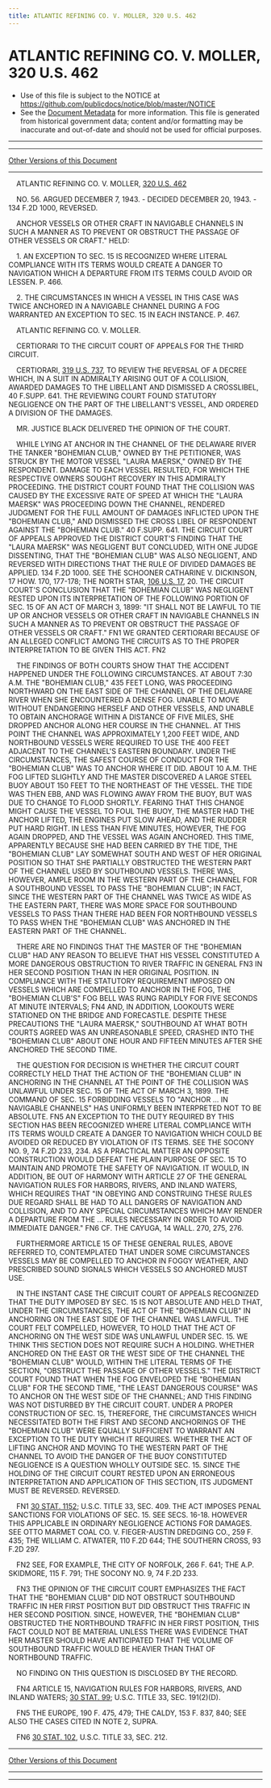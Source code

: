 ```yaml
---
title: ATLANTIC REFINING CO. V. MOLLER, 320 U.S. 462
---
```


# ATLANTIC REFINING CO. V. MOLLER, 320 U.S. 462

* Use of this file is subject to the NOTICE at https://github.com/publicdocs/notice/blob/master/NOTICE
* See the [Document Metadata](../../../index.md) for more information.
  This file is generated from historical government data; content and/or formatting may be inaccurate and out-of-date and should not be used for official purposes.

----------
----------

[Other Versions of this Document](https://publicdocs.github.io/go/links?ns=uslm-x&ref=%2Fus%2Fcourts%2Fscotus%2FusReporter%2F320%2F462)

----------

    ATLANTIC REFINING CO. V. MOLLER, [320 U.S. 462][/us/courts/scotus/usReporter/320/462]

    NO. 56.  ARGUED DECEMBER 7, 1943.  - DECIDED DECEMBER 20, 1943.  - 134 F.2D 1000, REVERSED.

    ANCHOR VESSELS OR OTHER CRAFT IN NAVIGABLE CHANNELS IN SUCH A MANNER AS TO PREVENT OR OBSTRUCT THE PASSAGE OF OTHER VESSELS OR CRAFT."  HELD:

    1.  AN EXCEPTION TO SEC. 15 IS RECOGNIZED WHERE LITERAL COMPLIANCE WITH ITS TERMS WOULD CREATE A DANGER TO NAVIGATION WHICH A DEPARTURE FROM ITS TERMS COULD AVOID OR LESSEN.  P. 466.

    2.  THE CIRCUMSTANCES IN WHICH A VESSEL IN THIS CASE WAS TWICE ANCHORED IN A NAVIGABLE CHANNEL DURING A FOG WARRANTED AN EXCEPTION TO SEC. 15 IN EACH INSTANCE.  P. 467.

    ATLANTIC REFINING CO. V. MOLLER.

    CERTIORARI TO THE CIRCUIT COURT OF APPEALS FOR THE THIRD CIRCUIT.

    CERTIORARI, [319 U.S. 737][/us/courts/scotus/usReporter/319/737], TO REVIEW THE REVERSAL OF A DECREE WHICH, IN A SUIT IN ADMIRALTY ARISING OUT OF A COLLISION, AWARDED DAMAGES TO THE LIBELLANT AND DISMISSED A CROSSLIBEL, 40 F.SUPP.  641.  THE REVIEWING COURT FOUND STATUTORY NEGLIGENCE ON THE PART OF THE LIBELLANT'S VESSEL, AND ORDERED A DIVISION OF THE DAMAGES.

    MR. JUSTICE BLACK DELIVERED THE OPINION OF THE COURT.

    WHILE LYING AT ANCHOR IN THE CHANNEL OF THE DELAWARE RIVER THE TANKER "BOHEMIAN CLUB," OWNED BY THE PETITIONER, WAS STRUCK BY THE MOTOR VESSEL "LAURA MAERSK," OWNED BY THE RESPONDENT.  DAMAGE TO EACH VESSEL RESULTED, FOR WHICH THE RESPECTIVE OWNERS SOUGHT RECOVERY IN THIS ADMIRALTY PROCEEDING.  THE DISTRICT COURT FOUND THAT THE COLLISION WAS CAUSED BY THE EXCESSIVE RATE OF SPEED AT WHICH THE "LAURA MAERSK" WAS PROCEEDING DOWN THE CHANNEL, RENDERED JUDGMENT FOR THE FULL AMOUNT OF DAMAGES INFLICTED UPON THE "BOHEMIAN CLUB," AND DISMISSED THE CROSS LIBEL OF RESPONDENT AGAINST THE "BOHEMIAN CLUB."  40 F.SUPP.  641.  THE CIRCUIT COURT OF APPEALS APPROVED THE DISTRICT COURT'S FINDING THAT THE "LAURA MAERSK" WAS NEGLIGENT BUT CONCLUDED, WITH ONE JUDGE DISSENTING, THAT THE "BOHEMIAN CLUB" WAS ALSO NEGLIGENT, AND REVERSED WITH DIRECTIONS THAT THE RULE OF DIVIDED DAMAGES BE APPLIED.  134 F.2D 1000.  SEE THE SCHOONER CATHARINE V. DICKINSON, 17 HOW.  170, 177-178; THE NORTH STAR, [106 U.S. 17][/us/courts/scotus/usReporter/106/17], 20.  THE CIRCUIT COURT'S CONCLUSION THAT THE "BOHEMIAN CLUB" WAS NEGLIGENT RESTED UPON ITS INTERPRETATION OF THE FOLLOWING PORTION OF SEC. 15 OF AN ACT OF MARCH 3, 1899:  "IT SHALL NOT BE LAWFUL TO TIE UP OR ANCHOR VESSELS OR OTHER CRAFT IN NAVIGABLE CHANNELS IN SUCH A MANNER AS TO PREVENT OR OBSTRUCT THE PASSAGE OF OTHER VESSELS OR CRAFT."  FN1  WE GRANTED CERTIORARI BECAUSE OF AN ALLEGED CONFLICT AMONG THE CIRCUITS AS TO THE PROPER INTERPRETATION TO BE GIVEN THIS ACT.  FN2

    THE FINDINGS OF BOTH COURTS SHOW THAT THE ACCIDENT HAPPENED UNDER THE FOLLOWING CIRCUMSTANCES.  AT ABOUT 7:30 A.M. THE "BOHEMIAN CLUB," 435 FEET LONG, WAS PROCEEDING NORTHWARD ON THE EAST SIDE OF THE CHANNEL OF THE DELAWARE RIVER WHEN SHE ENCOUNTERED A DENSE FOG.  UNABLE TO MOVE WITHOUT ENDANGERING HERSELF AND OTHER VESSELS, AND UNABLE TO OBTAIN ANCHORAGE WITHIN A DISTANCE OF FIVE MILES, SHE DROPPED ANCHOR ALONG HER COURSE IN THE CHANNEL.  AT THIS POINT THE CHANNEL WAS APPROXIMATELY 1,200 FEET WIDE, AND NORTHBOUND VESSELS WERE REQUIRED TO USE THE 400 FEET ADJACENT TO THE CHANNEL'S EASTERN BOUNDARY.  UNDER THE CIRCUMSTANCES, THE SAFEST COURSE OF CONDUCT FOR THE "BOHEMIAN CLUB" WAS TO ANCHOR WHERE IT DID.  ABOUT 10 A.M. THE FOG LIFTED SLIGHTLY AND THE MASTER DISCOVERED A LARGE STEEL BUOY ABOUT 150 FEET TO THE NORTHEAST OF THE VESSEL.  THE TIDE WAS THEN EBB, AND WAS FLOWING AWAY FROM THE BUOY, BUT WAS DUE TO CHANGE TO FLOOD SHORTLY.  FEARING THAT THIS CHANGE MIGHT CAUSE THE VESSEL TO FOUL THE BUOY, THE MASTER HAD THE ANCHOR LIFTED, THE ENGINES PUT SLOW AHEAD, AND THE RUDDER PUT HARD RIGHT.  IN LESS THAN FIVE MINUTES, HOWEVER, THE FOG AGAIN DROPPED, AND THE VESSEL WAS AGAIN ANCHORED.  THIS TIME, APPARENTLY BECAUSE SHE HAD BEEN CARRIED BY THE TIDE, THE "BOHEMIAN CLUB" LAY SOMEWHAT SOUTH AND WEST OF HER ORIGINAL POSITION SO THAT SHE PARTIALLY OBSTRUCTED THE WESTERN PART OF THE CHANNEL USED BY SOUTHBOUND VESSELS.  THERE WAS, HOWEVER, AMPLE ROOM IN THE WESTERN PART OF THE CHANNEL FOR A SOUTHBOUND VESSEL TO PASS THE "BOHEMIAN CLUB"; IN FACT, SINCE THE WESTERN PART OF THE CHANNEL WAS TWICE AS WIDE AS THE EASTERN PART, THERE WAS MORE SPACE FOR SOUTHBOUND VESSELS TO PASS THAN THERE HAD BEEN FOR NORTHBOUND VESSELS TO PASS WHEN THE "BOHEMIAN CLUB" WAS ANCHORED IN THE EASTERN PART OF THE CHANNEL.

    THERE ARE NO FINDINGS THAT THE MASTER OF THE "BOHEMIAN CLUB" HAD ANY REASON TO BELIEVE THAT HIS VESSEL CONSTITUTED A MORE DANGEROUS OBSTRUCTION TO RIVER TRAFFIC IN GENERAL  FN3  IN HER SECOND POSITION THAN IN HER ORIGINAL POSITION.  IN COMPLIANCE WITH THE STATUTORY REQUIREMENT IMPOSED ON VESSELS WHICH ARE COMPELLED TO ANCHOR IN THE FOG, THE "BOHEMIAN CLUB'S" FOG BELL WAS RUNG RAPIDLY FOR FIVE SECONDS AT MINUTE INTERVALS; FN4  AND, IN ADDITION, LOOKOUTS WERE STATIONED ON THE BRIDGE AND FORECASTLE.  DESPITE THESE PRECAUTIONS THE "LAURA MAERSK," SOUTHBOUND AT WHAT BOTH COURTS AGREED WAS AN UNREASONABLE SPEED, CRASHED INTO THE "BOHEMIAN CLUB" ABOUT ONE HOUR AND FIFTEEN MINUTES AFTER SHE ANCHORED THE SECOND TIME.

    THE QUESTION FOR DECISION IS WHETHER THE CIRCUIT COURT CORRECTLY HELD THAT THE ACTION OF THE "BOHEMIAN CLUB" IN ANCHORING IN THE CHANNEL AT THE POINT OF THE COLLISION WAS UNLAWFUL UNDER SEC. 15 OF THE ACT OF MARCH 3, 1899.  THE COMMAND OF SEC. 15 FORBIDDING VESSELS TO "ANCHOR ... IN NAVIGABLE CHANNELS" HAS UNIFORMLY BEEN INTERPRETED NOT TO BE ABSOLUTE.  FN5  AN EXCEPTION TO THE DUTY REQUIRED BY THIS SECTION HAS BEEN RECOGNIZED WHERE LITERAL COMPLIANCE WITH ITS TERMS WOULD CREATE A DANGER TO NAVIGATION WHICH COULD BE AVOIDED OR REDUCED BY VIOLATION OF ITS TERMS.  SEE THE SOCONY NO. 9, 74 F.2D 233, 234.  AS A PRACTICAL MATTER AN OPPOSITE CONSTRUCTION WOULD DEFEAT THE PLAIN PURPOSE OF SEC. 15 TO MAINTAIN AND PROMOTE THE SAFETY OF NAVIGATION.  IT WOULD, IN ADDITION, BE OUT OF HARMONY WITH ARTICLE 27 OF THE GENERAL NAVIGATION RULES FOR HARBORS, RIVERS, AND INLAND WATERS, WHICH REQUIRES THAT "IN OBEYING AND CONSTRUING THESE RULES DUE REGARD SHALL BE HAD TO ALL DANGERS OF NAVIGATION AND COLLISION, AND TO ANY SPECIAL CIRCUMSTANCES WHICH MAY RENDER A DEPARTURE FROM THE  ...  RULES NECESSARY IN ORDER TO AVOID IMMEDIATE DANGER."  FN6 CF. THE CAYUGA, 14 WALL.  270, 275, 276.

    FURTHERMORE ARTICLE 15 OF THESE GENERAL RULES, ABOVE REFERRED TO, CONTEMPLATED THAT UNDER SOME CIRCUMSTANCES VESSELS MAY BE COMPELLED TO ANCHOR IN FOGGY WEATHER, AND PRESCRIBED SOUND SIGNALS WHICH VESSELS SO ANCHORED MUST USE.

    IN THE INSTANT CASE THE CIRCUIT COURT OF APPEALS RECOGNIZED THAT THE DUTY IMPOSED BY SEC. 15 IS NOT ABSOLUTE AND HELD THAT, UNDER THE CIRCUMSTANCES, THE ACT OF THE "BOHEMIAN CLUB" IN ANCHORING ON THE EAST SIDE OF THE CHANNEL WAS LAWFUL.  THE COURT FELT COMPELLED, HOWEVER, TO HOLD THAT THE ACT OF ANCHORING ON THE WEST SIDE WAS UNLAWFUL UNDER SEC. 15.  WE THINK THIS SECTION DOES NOT REQUIRE SUCH A HOLDING.  WHETHER ANCHORED ON THE EAST OR THE WEST SIDE OF THE CHANNEL THE "BOHEMIAN CLUB" WOULD, WITHIN THE LITERAL TERMS OF THE SECTION, "OBSTRUCT THE PASSAGE OF OTHER VESSELS."  THE DISTRICT COURT FOUND THAT WHEN THE FOG ENVELOPED THE "BOHEMIAN CLUB" FOR THE SECOND TIME, "THE LEAST DANGEROUS COURSE" WAS TO ANCHOR ON THE WEST SIDE OF THE CHANNEL; AND THIS FINDING WAS NOT DISTURBED BY THE CIRCUIT COURT.  UNDER A PROPER CONSTRUCTION OF SEC. 15, THEREFORE, THE CIRCUMSTANCES WHICH NECESSITATED BOTH THE FIRST AND SECOND ANCHORINGS OF THE "BOHEMIAN CLUB" WERE EQUALLY SUFFICIENT TO WARRANT AN EXCEPTION TO THE DUTY WHICH IT REQUIRES.  WHETHER THE ACT OF LIFTING ANCHOR AND MOVING TO THE WESTERN PART OF THE CHANNEL TO AVOID THE DANGER OF THE BUOY CONSTITUTED NEGLIGENCE IS A QUESTION WHOLLY OUTSIDE SEC. 15.  SINCE THE HOLDING OF THE CIRCUIT COURT RESTED UPON AN ERRONEOUS INTERPRETATION AND APPLICATION OF THIS SECTION, ITS JUDGMENT MUST BE REVERSED.  REVERSED.

    FN1  [30 STAT. 1152][/us/stat/30/1152]; U.S.C. TITLE 33, SEC. 409.  THE ACT IMPOSES PENAL SANCTIONS FOR VIOLATIONS OF SEC. 15.  SEE SECS. 16-18.  HOWEVER THIS APPLICABLE IN ORDINARY NEGLIGENCE ACTIONS FOR DAMAGES.  SEE OTTO MARMET COAL CO. V. FIEGER-AUSTIN DREDGING CO., 259 F. 435; THE WILLIAM C. ATWATER, 110 F.2D 644; THE SOUTHERN CROSS, 93 F.2D 297.

    FN2  SEE, FOR EXAMPLE, THE CITY OF NORFOLK, 266 F. 641; THE A.P. SKIDMORE, 115 F. 791; THE SOCONY NO. 9, 74 F.2D 233.

    FN3  THE OPINION OF THE CIRCUIT COURT EMPHASIZES THE FACT THAT THE "BOHEMIAN CLUB" DID NOT OBSTRUCT SOUTHBOUND TRAFFIC IN HER FIRST POSITION BUT DID OBSTRUCT THIS TRAFFIC IN HER SECOND POSITION.  SINCE, HOWEVER, THE "BOHEMIAN CLUB" OBSTRUCTED THE NORTHBOUND TRAFFIC IN HER FIRST POSITION, THIS FACT COULD NOT BE MATERIAL UNLESS THERE WAS EVIDENCE THAT HER MASTER SHOULD HAVE ANTICIPATED THAT THE VOLUME OF SOUTHBOUND TRAFFIC WOULD BE HEAVIER THAN THAT OF NORTHBOUND TRAFFIC.

    NO FINDING ON THIS QUESTION IS DISCLOSED BY THE RECORD.

    FN4  ARTICLE 15, NAVIGATION RULES FOR HARBORS, RIVERS, AND INLAND WATERS; [30 STAT. 99][/us/stat/30/99]; U.S.C. TITLE 33, SEC. 191(2)(D).

    FN5  THE EUROPE, 190 F. 475, 479; THE CALDY, 153 F. 837, 840; SEE ALSO THE CASES CITED IN NOTE 2, SUPRA.

    FN6  [30 STAT. 102][/us/stat/30/102], U.S.C. TITLE 33, SEC. 212.

----------

[Other Versions of this Document](https://publicdocs.github.io/go/links?ns=uslm-x&ref=%2Fus%2Fcourts%2Fscotus%2FusReporter%2F320%2F462)

----------
----------

[/us/courts/scotus/usReporter/320/462]: https://publicdocs.github.io/go/links?ns=uslm-x&ref=%2Fus%2Fcourts%2Fscotus%2FusReporter%2F320%2F462
[/us/courts/scotus/usReporter/319/737]: https://publicdocs.github.io/go/links?ns=uslm-x&ref=%2Fus%2Fcourts%2Fscotus%2FusReporter%2F319%2F737
[/us/courts/scotus/usReporter/106/17]: https://publicdocs.github.io/go/links?ns=uslm-x&ref=%2Fus%2Fcourts%2Fscotus%2FusReporter%2F106%2F17
[/us/stat/30/1152]: https://publicdocs.github.io/go/links?ns=uslm&ref=%2Fus%2Fstat%2F30%2F1152
[/us/stat/30/99]: https://publicdocs.github.io/go/links?ns=uslm&ref=%2Fus%2Fstat%2F30%2F99
[/us/stat/30/102]: https://publicdocs.github.io/go/links?ns=uslm&ref=%2Fus%2Fstat%2F30%2F102


